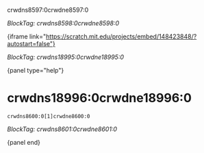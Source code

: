 crwdns8597:0crwdne8597:0

*BlockTag: crwdns8598:0crwdne8598:0*

{iframe link="https://scratch.mit.edu/projects/embed/148423848/?autostart=false"}

*BlockTag: crwdns18995:0crwdne18995:0*

{panel type="help"}

# crwdns18996:0crwdne18996:0

<pre><code class="scratch:split:random">crwdns8600:0[1]crwdne8600:0
</code></pre>

*BlockTag: crwdns8601:0crwdne8601:0*

{panel end}